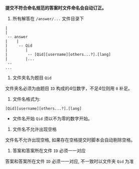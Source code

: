 
**提交不符合命名规范的答案时文件命名会自动订正。**

1. 所有解答在 `/answer/...` 文件目录下

```
|
|
 -- answer
|    |
|     -- Qid
|        |
|         -- [Qid][username][others...?].[lang]
|        |...
 --
...

```

1. 文件夹名为题目 `Qid`

文件夹名必须为由题目 `ID` 构成的4位数字，不足4位则用 `0` 补足。

1. 文件名格式为:
```
[Qid][username][others...?].[lang]
```
- 文件名开始 `Qid` 须以不为零的数字开始。

1. 文件名不允许出现空格

文件名不允许出现空格, 如果存在空格提交时脚本会自动剔除空格。

1. 答案和答案所在文件 `ID` 必须一一对应

答案和答案所在文件 `ID` 必须一一对应, 不一致时以文件夹 `Qid` 为准


